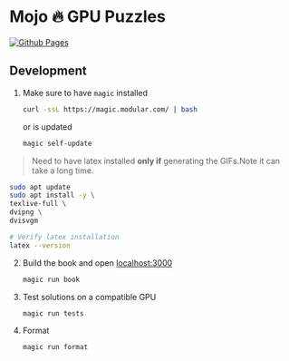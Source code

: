 # Mojo 🔥 GPU Puzzles

[![Github Pages](https://github.com/modularml/mojo-gpu-puzzles/actions/workflows/gh-pages.yml/badge.svg?branch=main)](https://github.com/modularml/mojo-gpu-puzzles/actions/workflows/gh-pages.yml)


## Development

1. Make sure to have `magic` installed

    ```bash
    curl -ssL https://magic.modular.com/ | bash
    ```

    or is updated

    ```bash
    magic self-update

    ```

> Need to have latex installed **only if** generating the GIFs.Note it can take a long time.
```bash
sudo apt update
sudo apt install -y \
texlive-full \
dvipng \
dvisvgm

# Verify latex installation
latex --version
```

2. Build the book and open [localhost:3000](localhost:3000)

    ```bash
    magic run book
    ```

3. Test solutions on a compatible GPU

    ```bash
    magic run tests
    ```

4. Format

    ```bash
    magic run format
    ```
